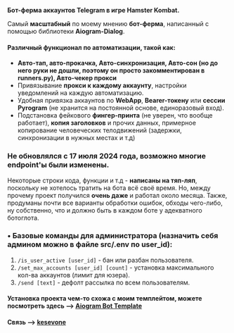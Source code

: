 **Бот-ферма аккаунтов Telegram в игре Hamster Kombat.**

Самый **масштабный** по моему мнению **бот-ферма**, написанный с помощью библиотеки **Aiogram-Dialog**.

#### Различный функционал по автоматизации, такой как:
* **Авто-тап, авто-прокачка, Авто-синхронизация, Авто-сон (но до него руки не дошли, поэтому он просто закомментирован в **runners.py**), Авто-чекер прокси**
* Привязывание **прокси к каждому аккаунту**, настройки уведомлений на каждую автоматизацию.
* Удобная привязка аккаунтов по **WebApp**, **Bearer-токену** или **сессии Pyrogram** (не хранится на постоянной основе, единоразовый вход).
* Подстановка фейкового **фингер-принта** (не уверен, что вообще работает), **копия заголовков** и прочих данных, примерное копирование человеческих телодвижений (задержки, синхронизации в нужных местах и т.д)

### Не обновлялся с 17 июля 2024 года, возможно многие endpoint'ы были изменены.

Некоторые строки кода, функции и т.д - **написаны на тяп-ляп**, поскольку не хотелось тратить на бота всё своё время.
Но, между прочему проект получился **очень даже** и работал около месяца.
Также, продуманы почти все варианты обработки ошибок, обходы чего-либо, ну собственно, что и должно быть в каждом боте у адекватного ботоглота.

### • Базовые команды для администратора (назначить себя админом можно в файле **src/.env** по user_id):
1. `/is_user_active [user_id]` - бан или разбан пользователя.
2. `/set_max_accounts [user_id] [count]` - установка максимального кол-ва аккаунтов (лимит для юзера).
3. `/send [text]` - дефолт рассылка по всем пользователям.

#### Установка проекта чем-то схожа с моим темплейтом, можете посмотреть здесь —> [Aiogram Bot Template](https://github.com/kesevone/aiogram-dialog-bot-template)
#### Связь —> [kesevone](t.me/kesevone)